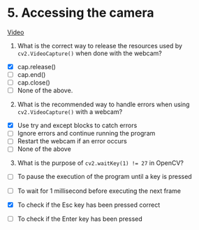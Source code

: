 # 5. Accessing the camera
[Video](https://colab.research.google.com/drive/1ltqgOcv_aoYoxQ_5E-kFyXGf6KqSOwrg)

1. What is the correct way to release the resources used by `cv2.VideoCapture()` when done with the webcam?
- [x] cap.release()
- [ ] cap.end()
- [ ] cap.close()
- [ ] None of the above.

2. What is the recommended way to handle errors when using `cv2.VideoCapture()` with a webcam?
- [x] Use try and except blocks to catch errors
- [ ] Ignore errors and continue running the program
- [ ] Restart the webcam if an error occurs
- [ ] None of the above

3. What is the purpose of `cv2.waitKey(1) != 27` in OpenCV?
- [ ] To pause the execution of the program until a key is pressed
- [ ] To wait for 1 millisecond before executing the next frame
- [x] To check if the Esc key has been pressed correct
- [ ] To check if the Enter key has been pressed

